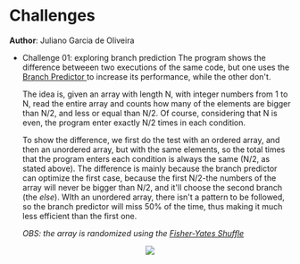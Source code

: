 Challenges
==
**Author**: Juliano Garcia de Oliveira
- Challenge 01: exploring branch prediction
	The program shows the difference betweeen two executions of the same code, but one uses the [Branch Predictor ](https://en.wikipedia.org/wiki/Branch_predictor) to increase its performance, while the other don't.

	The idea is, given an array with length N, with integer numbers from 1 to N, read the entire array and counts how many of the elements are bigger than N/2, and less or equal than N/2. Of course, considering that N is even, the program enter exactly N/2 times in each condition.

	To show the difference, we first do the test with an ordered array, and then an unordered array, but with the same elements, so the total times that the program enters each condition is always the same (N/2, as stated above). The difference is mainly because the branch predictor can optimize the first case, because the first N/2-the numbers of the array will never be bigger than N/2, and it'll choose the second branch (the *else*).  WIth an unordered array, there isn't a pattern to be followed, so the branch predictor will miss 50% of the time, thus making it much less efficient than the first one.
	
	*OBS: the array is randomized using the [Fisher-Yates Shuffle](https://en.wikipedia.org/wiki/Fisher%E2%80%93Yates_shuffle)*

<p align="center">
<img src="https://upload.wikimedia.org/wikipedia/commons/c/cf/Entroncamento_do_Transpraia.JPG"/>
</p>
